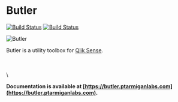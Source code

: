 # Butler

[![Build Status](https://travis-ci.com/ptarmiganlabs/butler.svg?branch=master)](https://travis-ci.com/ptarmiganlabs/butler)
[![Build Status](https://cloud.drone.io/api/badges/ptarmiganlabs/butler/status.svg)](https://cloud.drone.io/ptarmiganlabs/butler)

![Butler](icon.png)  

Butler is a utility toolbox for [Qlik Sense](https://www.qlik.com/us/products/qlik-sense).

\
\
\

**Documentation is available at [https://butler.ptarmiganlabs.com](https://butler.ptarmiganlabs.com).**
